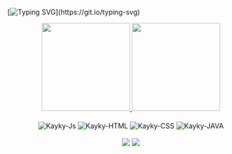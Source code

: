 [![Typing SVG](https://readme-typing-svg.demolab.com?font=Fira+Code&duration=2500&pause=1000&color=F7EF8A&multiline=true&width=720&height=120&lines=Ol%C3%A1%2C+meu+nome+%C3%A9+Kayky+Ribeiro%2C+bem+vindo(a)+ao+meu+perfil!;Sou+estudante+de+Ci%C3%AAncia+da+Computa%C3%A7%C3%A3o.;Hello%2C+my+name+is+Kayky+Ribeiro%2C+welcome+to+my+profile!;I'm+studying+Computer+Science.)](https://git.io/typing-svg)
<div align="center">
  <a href="https://github.com/NeroScarllet">
  <img height="180em" src="https://github-readme-stats.vercel.app/api?username=NeroScarllet&show_icons=true&title_color=F7EF8A&theme=maroongold&include_all_commits=true&count_private=true"/>
  <img height="180em" src="https://github-readme-stats.vercel.app/api/top-langs/?username=NeroScarllet&title_color=F7EF8A&layout=compact&langs_count=7&theme=maroongold"/>
  </a>
</div>
<div align="center" style="display: inline_block"><br>
  <img align="center" alt="Kayky-Js" src="https://img.shields.io/badge/JavaScript-F7DF1E?style=for-the-badge&logo=javascript&logoColor=black">
  <img align="center" alt="Kayky-HTML" src="https://img.shields.io/badge/HTML5-E34F26?style=for-the-badge&logo=html5&logoColor=white">
  <img align="center" alt="Kayky-CSS" src="https://img.shields.io/badge/CSS3-1572B6?style=for-the-badge&logo=css3&logoColor=white">
  <img align="center" alt="Kayky-JAVA" src="https://img.shields.io/badge/java-%23ED8B00.svg?style=for-the-badge&logo=openjdk&logoColor=white">
</div>
<br/>
<div align="center">
  <a href = "mailto:kaykyr06@gmail.com"><img src="https://img.shields.io/badge/-Gmail-%23333?style=for-the-badge&logo=gmail&logoColor=white" target="_blank"></a>
  <a href="[https://www.linkedin.com/in/kayky-lima-08a6b7233](https://www.linkedin.com/in/kayky-ribeiro-08a6b7233/)" target="_blank"><img src="https://img.shields.io/badge/-LinkedIn-%230077B5?style=for-the-badge&logo=linkedin&logoColor=white" target="_blank"></a>
</div>

